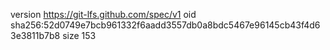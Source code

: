 version https://git-lfs.github.com/spec/v1
oid sha256:52d0749e7bcb961332f6aadd3557db0a8bdc5467e96145cb43f4d63e3811b7b8
size 153
